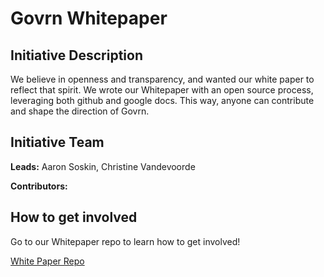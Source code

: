 # Govrn Whitepaper

## Initiative Description
We believe in openness and transparency, and wanted our white paper to reflect that spirit.  We wrote our Whitepaper with an open source process, leveraging both github and google docs.  This way, anyone can contribute and shape the direction of Govrn.

## Initiative Team

**Leads:** Aaron Soskin, Christine Vandevoorde

**Contributors:**

## How to get involved
Go to our Whitepaper repo to learn how to get involved!

[White Paper Repo](https://github.com/Govrn-HQ/white-paper)
